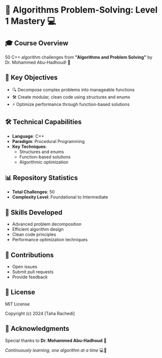 # 🚀 Algorithms Problem-Solving: Level 1 Mastery 💻

## 🎓 Course Overview
50 C++ algorithm challenges from **"Algorithms and Problem Solving"** by Dr. Mohammed Abu-Hadhoud! 🧠

## 🎯 Key Objectives
- 🔍 Decompose complex problems into manageable functions
- 🛠️ Create modular, clean code using structures and enums
- ⚡ Optimize performance through function-based solutions

## 🛠️ Technical Capabilities
- **Language**: C++
- **Paradigm**: Procedural Programming
- **Key Techniques**:
  - Structures and enums
  - Function-based solutions
  - Algorithmic optimization

## 📊 Repository Statistics
- **Total Challenges**: 50
- **Complexity Level**: Foundational to Intermediate

## 🌟 Skills Developed
- Advanced problem decomposition
- Efficient algorithm design
- Clean code principles
- Performance optimization techniques


## 🤝 Contributions
- Open issues
- Submit pull requests
- Provide feedback

## 📜 License

MIT License

Copyright (c) 2024 [Taha Rachedi]


## 🙏 Acknowledgments
Special thanks to **Dr. Mohammed Abu-Hadhoud** 🌟

*Continuously learning, one algorithm at a time* 💻🧠
